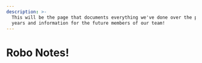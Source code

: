 ```yaml
---
description: >-
  This will be the page that documents everything we've done over the past 2
  years and information for the future members of our team!
---
```


# Robo Notes!

